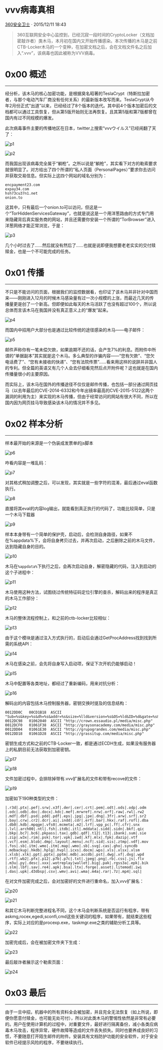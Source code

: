# vvv病毒真相

[ 360安全卫士](/author/360安全卫士) · 2015/12/11 18:43

> 360互联网安全中心监控到，已经沉寂一段时间的CryptoLocker（文档加密敲诈者）类木马，本月初在国内又开始传播感染。本次传播的木马是之前CTB-Locker木马的一个变种，在加密文档之后，会在文档文件名之后加入“.vvv”，该病毒也因此被称为VVV病毒。

# 0x00 概述

* * *

经分析，该木马的核心加密功能，是根据臭名昭著的TeslaCrypt（特斯拉加密者，与那个电动汽车厂商没有任何关系）的最新版本改写而来。TeslaCrypt从今年2月份正式“出道”以来，已经经过了8个版本的迭代。其中前4个版本加密后的文档都可以通过工具恢复，但从第5版开始则无法再恢复。且其第5版和第7版都曾在国内有过不同规模的爆发。

此次病毒事件主要的传播地区在日本，twitter上搜索“vvvウイルス”已经闹翻了天了：

![p1](http://static.wooyun.org//drops/20151211/2015121110071224519138.png)

![p2](http://static.wooyun.org//drops/20151211/2015121110071815051214.png)

而我国出现该病毒完全属于“躺枪”。之所以说是“躺枪”，其实看下对方的勒索要求就很明显了。对方给出了四个所谓的“私人页面（PersonalPages）”要求你去访问并获取交易信息。但实际上这四个网站的域名分别为：

    
    
    encpayment23.com
    expay34.com
    hsh73cu37n1.net
    onion.to
    

这其中，只有最后一个onion.to可以访问，但这是一个“TorHiddenServicesGateway”，也就是说这是一个用洋葱路由的方式专门用来隐藏背后真实服务商的网站，并且还需要你安装一个所谓的“TorBrowser”进入洋葱网络才能正常浏览，于是：

![p3](http://static.wooyun.org//drops/20151211/2015121110072021623313.png)

几个小时过去了……然后就没有然后了……也就是说即便我想要老老实实的交付赎赎金，也是一个不可能完成的任务。

# 0x01 传播

* * *

不只是不能访问的页面，根据我们的监控数据看，也印证了该木马并非针对中国而来——刚刚进入12月的时候木马感染量有过一次小规模的上涨，而最近几天的传播量更是创了一个新高。但即便如此每天的木马活跃了也没有超过100个，所以说总体而言该木马在我国并没有真正意义上的“爆发”起来。

![p4](http://static.wooyun.org//drops/20151211/2015121110072371514412.png)

而国内中招用户大部分也是通过比较传统的途径感染的木马——电子邮件：

![p5](http://static.wooyun.org//drops/20151211/2015121110072516656512.png)

邮件声称你有一笔未偿欠款，如果逾期不还的话，会产生7%的利息。而附件中所谓的“单据副本”其实就是这个木马。多么典型的诈骗内容——“您有欠款”、“您欠电话费了”、“您有未接收的快递”、“您有法院传票”……看来用这样的说辞并非国人的专利。但全篇的英语又有几个人会去仔细看完然后点开附件呢？这也就是在国内传播量很小的主要原因。

而实际上，该木马在国外的传播途径不仅仅是邮件传播，也包括一部分通过网页挂马（以去年最后的CVE-2014-6332和今年出镜率最高的CVE-2015-5122这两个漏洞的利用为主）来实现的木马传播，但由于经常访问的网站有很大不同，所以在国内因为网页挂马导致感染该木马的情况并不多见。

# 0x02 样本分析

* * *

样本最开始的来源是一个伪装成发票单的js脚本

![p6](http://static.wooyun.org//drops/20151211/2015121110072749441612.png)

咋看内容是一堆乱码：

![p7](http://static.wooyun.org//drops/20151211/2015121110072884923712.png)

对其格式稍加调整之后，可以发现，其实就是一些字符的混淆，最后通过eval函数执行。

![p8](http://static.wooyun.org//drops/20151211/2015121110073058617812.png)

直接将其eval的内容log输出，就能看到真正执行的代码了，功能比较简单，只是一个木马下载器

![p9](http://static.wooyun.org//drops/20151211/2015121110073281769910.png)

样本本身带有一个简单的保护壳，启动后，会检测自身路径，如果不在%appdata%下，会将自身拷贝过去，并再次启动，之后删除之前的木马文件，达到隐藏自身的目的。

![p10](http://static.wooyun.org//drops/20151211/20151211100734772261010.png)

木马在`%appdata%`下执行之后，会再次启动自身，解密隐藏的代码，注入到启动的这个子进程中：

![p11](http://static.wooyun.org//drops/20151211/20151211100735193191114.png)

木马使用这种方法，试图绕过传统特征码定位引擎的查杀，解码出来的程序是真正的木马工作部分：

![p12](http://static.wooyun.org//drops/20151211/20151211100738992281211.png)

木马的整体流程控制上，和之前的ctb-locker比较相似：

![p13](http://static.wooyun.org//drops/20151211/2015121110074193711139.png)

由于这个模块是通过注入方式执行的，启动后会通过GetProcAddress找到找到所需的系统API：

![p14](http://static.wooyun.org//drops/20151211/2015121110074358149147.png)

木马在感染之前，会先将自身写入启动项，保证下次开机仍能够启动！

![p15](http://static.wooyun.org//drops/20151211/2015121110074474641157.png)

木马中配置等各类地址，都经过了重新编码，用来对抗分析：

![p16](http://static.wooyun.org//drops/20151211/2015121110074677428166.png)

解码出的内容包括木马控制服务器，密钥交换时提及的信息结构：

    
    
    0012DD0C   00CD1B18  ASCII "Sub=%s&key=%s&dh=%s&addr=%s&size=%lld&version=%s&OS=%ld&ID=%d&gate=%s&ip=%s&inst_id=%X%X%X%X%X%X%X%X"
    0012DC98   01062040  ASCII "http://crown.essaudio.pl/media/misc.php"
    0012DCF0   01061F38  ASCII "http://graysonacademy.com/media/misc.php"
    0012DD04   01061E30  ASCII "http://grupograndes.com/media/misc.php"
    0012DD18   01061D28  ASCII "http://grassitup.com/media/misc.php"
    

密钥生成方式和之前的CTB-Locker一致，都是通过ECDH生成，如果没有服务器上的私鈅目前无法获取到加密密钥。

![p17](http://static.wooyun.org//drops/20151211/2015121110074777641175.png)

![p18](http://static.wooyun.org//drops/20151211/2015121110074993327185.png)

文件加密过程中，会排除掉带有.vvv扩展名的文件和带有recove的文件：

![p19](http://static.wooyun.org//drops/20151211/2015121110075052118193.png)

加密如下190种类型的文件：

    
    
    |.r3d|.ptx|.pef|.srw|.x3f|.der|.cer|.crt|.pem|.odt|.ods|.odp|.odm
    |.odc|.odb|.doc|.docx|.kdc|.mef|.mrwref|.nrw|.orf|.raw|.rwl|.rw2
    |.mdf|.dbf|.psd|.pdd|.pdf|.eps|.jpg|.jpe|.dng|.3fr|.arw|.srf|.sr2
    |.bay|.crw|.cr2|.dcr|.ai|.indd|.cdr|.erf|.bar|.hkx|.raf|.rofl|.dba
    |.db0|.kdb|.mpqge|.vfs0|.mcmeta|.m2|.lrf|.vpp_pc|.ff|.cfr|.snx
    |.lvl|.arch00|.ntl|.fsh|.itdb|.itl|.mddata|.sidd|.sidn|.bkf|.qic
    |.bkp|.bc7|.bc6|.pkpass|.tax|.gdb|.qdf|.t12|.t13|.ibank|.sum|.sie
    |.zip|.w3x|.rim|.psk|.tor|.vpk|.iwd|.kf|.mlx|.fpk|.dazip|.vtf
    |.vcf|.esm|.blob|.dmp|.layout|.menu|.ncf|.sid|.sis|.ztmp|.vdf|.mov
    |.fos|.sb|.itm|.wmo|.itm|.map|.wmo|.sb|.svg|.cas|.gho|.syncdb
    |.mdbackup|.hkdb|.hplg|.hvpl|.icxs|.docm|.wps|.xls|.xlsx|.xlsm
    |.xlsb|.xlk|.ppt|.pptx|.pptm|.mdb|.accdb|.pst|.dwg|.xf|.dxg|.wpd
    |.rtf|.wb2|.pfx|.p12|.p7b|.p7c|.txt|.jpeg|.png|.rb|.css|.js|.flv
    |.m3u|.py|.desc|.xxx|.wotreplay|wallet|.big|.pak|.rgss3a|.epk|.bik
    |.slm|.lbf|.sav|.re4|.apk|.bsa|.ltx|.forge|.asset|.litemod|.iwi
    |.das|.upk|.d3dbsp|.csv|.wmv|.avi|.wma|.m4a|.rar|.7z|.mp4|.sql|
    

在对文件加密完成之后，会对加密好的文件进行重命名，加入vvv扩展名：

![p20](http://static.wooyun.org//drops/20151211/2015121110075265106202.png)

![p21](http://static.wooyun.org//drops/20151211/2015121110075327319215.png)

和其它木马判断完整进程名不同，这个木马会判断系统是否运行有程序，带有askmg,rocex,egedi,sconfi,cmd这些关键词的程序，如果带有，就结束这些程序，实际上对应的是procexp.exe，taskmgr.exe之类的辅助分析工具等。

![p22](http://static.wooyun.org//drops/20151211/2015121110075767936223.png)

加密完成后，会在被加密文件夹下生成：

![p23](http://static.wooyun.org//drops/20151211/2015121110075847902233.png)

最后敲诈者展示这个勒索页面：

![p24](http://static.wooyun.org//drops/20151211/2015121110080082688242.png)

# 0x03 最后

* * *

由于一旦中招，机器中的所有资料全会被加密，并且完全无法恢复（如上所说，即便你愿意付赎金，也可能无处可付），所以对此类木马的警惕性依然是非常有必要的。用户在使用计算机的过程中，对重要文件，最好进行隔离备份，减小各类应病毒木马攻击，程序异常，硬件故障等造成的文件丢失损失。同时也要养成良好的习惯，不要随意打开陌生邮件的附件。安装具有文档防护功能的安全软件，对于安全软件已经提示风险的程序，不要继续执行。

